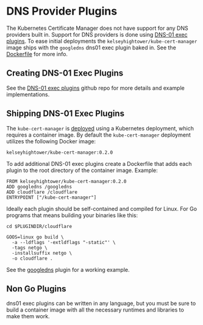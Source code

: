 # DNS Provider Plugins

The Kubernetes Certificate Manager does not have support for any DNS providers built in. Support for DNS providers is done using [DNS-01 exec plugins](https://github.com/kelseyhightower/dns01-exec-plugins). To ease initial deployments the `kelseyhightower/kube-cert-manager` image ships with the `googledns` dns01 exec plugin baked in. See the [Dockerfile](https://github.com/kelseyhightower/kube-cert-manager/blob/master/Dockerfile) for more info.

## Creating DNS-01 Exec Plugins

See the [DNS-01 exec plugins](https://github.com/kelseyhightower/dns01-exec-plugins) github repo for more details and example implementations.

## Shipping DNS-01 Exec Plugins

The `kube-cert-manager` is [deployed](deployment-guide.md) using a Kubernetes deployment, which requires a container image. By default the `kube-cert-manager` deployment utilizes the following Docker image:

```
kelseyhightower/kube-cert-manager:0.2.0
```

To add additional DNS-01 exec plugins create a Dockerfile that adds each plugin to the root directory of the container image. Example:

```
FROM kelseyhightower/kube-cert-manager:0.2.0
ADD googledns /googledns
ADD cloudflare /cloudflare
ENTRYPOINT ["/kube-cert-manager"]
```

Ideally each plugin should be self-contained and compiled for Linux. For Go programs that means building your binaries like this:

```
cd $PLUGINDIR/cloudflare
```

```
GOOS=linux go build \
  -a --ldflags '-extldflags "-static"' \
  -tags netgo \
  -installsuffix netgo \
  -o cloudflare .
```

See the [googledns](https://github.com/kelseyhightower/dns01-exec-plugins/tree/master/googledns) plugin for a working example.

## Non Go Plugins

dns01 exec plugins can be written in any language, but you must be sure to build a container image with all the necessary runtimes and libraries to make them work.
